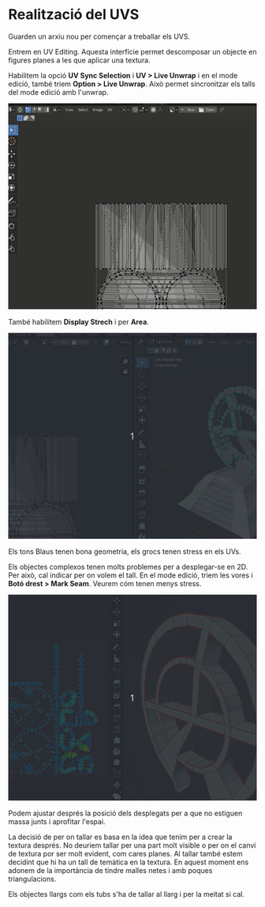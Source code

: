# Realització del UVS

Guarden un arxiu nou per començar a treballar els UVS.

Entrem en UV Editing. Aquesta interfície permet descomposar un objecte en figures planes a les que aplicar una textura. 

Habilitem la opció **UV Sync Selection** i **UV > Live Unwrap** i en el mode edició, també triem **Option > Live Unwrap**. Això permet sincronitzar els talls del mode edició amb l'unwrap.

![Opcions UVS](imgs/opcionsuv.gif "Opcions UVS")

També habilitem **Display Strech** i per **Area**.

![Opcions UVS](imgs/opcions2UVs.gif "Opcions UVS")


Els tons Blaus tenen bona geometria, els grocs tenen stress en els UVs.

Els objectes complexos tenen molts problemes per a desplegar-se en 2D. Per això, cal indicar per on volem el tall. En el mode edició, triem les vores i **Botó drest > Mark Seam**. Veurem cóm tenen menys stress.

![Mark Seam](imgs/markseam.gif "Mark Seam")

Podem ajustar després la posició dels desplegats per a que no estiguen massa junts i aprofitar l'espai.

La decisió de per on tallar es basa en la idea que tenim per a crear la textura després. No deuriem tallar per una part molt visible o per on el canvi de textura por ser molt evident, com cares planes. Al tallar també estem decidint que hi ha un tall de temàtica en la textura. En aquest moment ens adonem de la importància de tindre malles netes i amb poques triangulacions.

Els objectes llargs com els tubs s'ha de tallar al llarg i per la meitat si cal.
